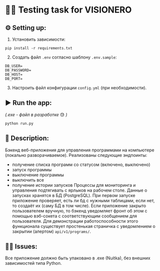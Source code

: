 # 🧑‍💻 Testing task for VISIONERO

## ⚙️ Setting up:
1. Установить зависимости:
```console
pip install -r requirements.txt
```
2. Создать файл `.env` согласно шаблону `.env.sample`:
```env
DB_USER=
DB_PASSWORD=
DB_HOST=
DB_PORT=
```
3. Настроить файл конфигурации `config.yml` (при необходимости).
   
## ▶️ Run the app:
*(.exe - файл в разработке* 😓 *)*
```
python run.py
```
## 📖 Description:
Бэкенд веб-приложения для управления программами на компьютере (локально разворачиваемое). 
Реализованы следующие эндпоинты:
- получение списка программ со статусом (включено, выключено)
- запуск программы
- выключение программы
- выключить все
- получение истории запусков 
Процессы для мониторинга и управления подтягивать с ярлыков на рабочем столе.
Данные о запусках хранятся в БД (PostgreSQL). При первом запуске приложение проверяет, есть ли бд с нужными таблицами, если нет, то создаёт их (саму БД в том числе).
Если приложение закрыто пользователем вручную, то бэкенд уведомляет фронт об этом с помощью вэб-сокета с соответствующим сообщением для пользователя.
Для демонстрации работоспособности этого функционала существует простенькая страничка с уведомлением о закрытии (алертом) `api/v1/programs/`.

## 😵‍💫 Issues:
Все приложение должно быть упаковано в .exe (Nuitka), без внешних зависимостей типа Python.
